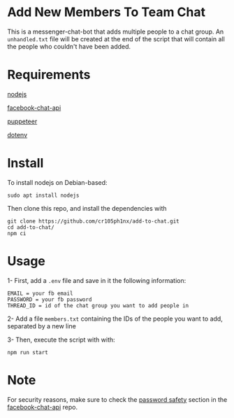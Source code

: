 # Add New Members To Team Chat

This is a messenger-chat-bot that adds multiple people to a chat group. An `unhandled.txt` file will be created at the end of the script that will contain all the people who couldn't have been added.

# Requirements

[nodejs](https://nodejs.org/en/)

[facebook-chat-api](https://github.com/Schmavery/facebook-chat-api)

[puppeteer](https://www.npmjs.com/package/puppeteer)

[dotenv](https://www.npmjs.com/package/dotenv)

# Install

To install nodejs on Debian-based:

```
sudo apt install nodejs
```

Then clone this repo, and install the dependencies with

```
git clone https://github.com/cr105ph1nx/add-to-chat.git
cd add-to-chat/
npm ci
```

# Usage

1- First, add a `.env` file and save in it the following information:

```
EMAIL = your fb email
PASSWORD = your fb password
THREAD_ID = id of the chat group you want to add people in
```

2- Add a file `members.txt` containing the IDs of the people you want to add, separated by a new line

3- Then, execute the script with with:

```
npm run start
```

# Note

For security reasons, make sure to check the [password safety](https://github.com/Schmavery/facebook-chat-api/blob/master/DOCS.md#password-safety)
section in the [facebook-chat-api](https://github.com/Schmavery/facebook-chat-api) repo.
